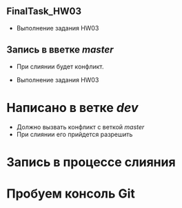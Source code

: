 ## FinalTask_HW03
* Выполнение задания HW03

## Запись в вветке *master* 
- При слиянии будет конфликт.

- Выполнение задания HW03

# Написано в ветке *dev*
- Должно вызвать конфликт с веткой *master*
- При слиянии его прийдется разрешить

# Запись в процессе слияния

# Пробуем консоль Git